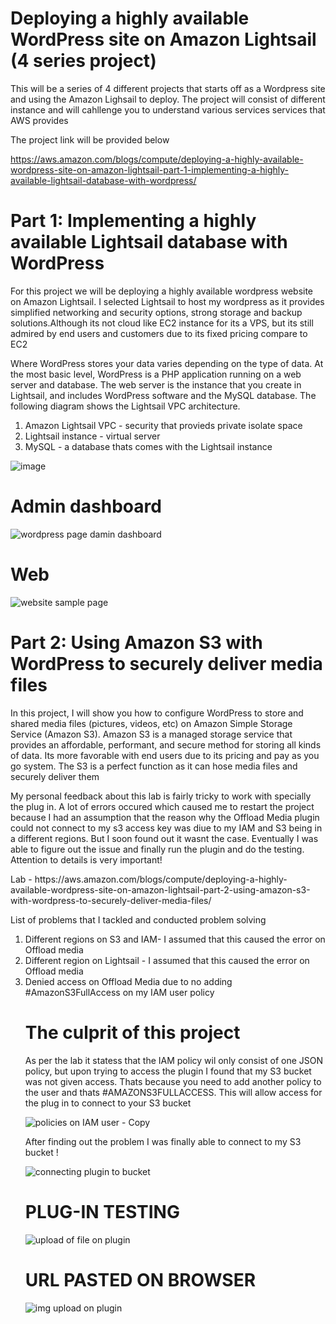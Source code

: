 <h1> Deploying a highly available WordPress site on Amazon Lightsail (4 series project) </h1>

<p> This will be a series of 4 different projects that starts off as a Wordpress site and using the Amazon Lighsail to deploy. The project will consist of different instance and will cahllenge you to understand various services services that AWS provides

The project link will be provided below 
</p>

https://aws.amazon.com/blogs/compute/deploying-a-highly-available-wordpress-site-on-amazon-lightsail-part-1-implementing-a-highly-available-lightsail-database-with-wordpress/

<h1> Part 1: Implementing a highly available Lightsail database with WordPress </h1>

<p> For this project we will be deploying a highly available wordpress website on Amazon Lightsail. I selected Lightsail to host my wordpress as it provides simplified networking and security options, strong storage and backup solutions.Although its not cloud like EC2 instance for its a VPS, but its still admired by end users and customers due to its fixed pricing compare to EC2

 Where WordPress stores your data varies depending on the type of data. At the most basic level, WordPress is a PHP application running on a web server and database. The web server is the instance that you create in Lightsail, and includes WordPress software and the MySQL database. The following diagram shows the Lightsail VPC architecture.
</p>
  
<html>
  <body>
    <ol>
      <li>Amazon Lightsail VPC - security that provieds private isolate space    </li>
      <li>Lightsail instance - virtual server </li>
        <li>MySQL - a database thats comes with the Lightsail instance </li>
    </ol>
    </body>
</html>

![image](https://github.com/user-attachments/assets/7b930483-b8b2-4f27-ac1c-889bb38b9a29)


<h1> Admin dashboard </h1>

![wordpress page damin dashboard](https://github.com/user-attachments/assets/f1deaac3-df35-4061-961e-2b74290e9cca)


<h1> Web </h1>

![website sample page](https://github.com/user-attachments/assets/2f82f2ef-afa1-4cb7-bda8-b3a7ee1a8291)



<h1>Part 2: Using Amazon S3 with WordPress to securely deliver media files</h1>
<p>In this project, I will show you how to configure WordPress to store and shared media files (pictures, videos, etc) on Amazon Simple Storage Service (Amazon S3). Amazon S3 is a managed storage service that provides an affordable, performant, and secure method for storing all kinds of data. Its more favorable with end users due to its pricing and pay as you go system. The S3 is a perfect function as it can hose media files and securely deliver them</p>

<p> My personal feedback about this lab is fairly tricky to work with specially the plug in. A lot of errors occured which caused me to restart the project because I had an assumption that the reason why the Offload Media plugin could not connect to my s3 access key was diue to my IAM and S3 being in a different regions. But I soon found out it wasnt the case. Eventually I was able to figure out the issue and finally run the plugin and do the testing. Attention to details is very important!</p>

<P> Lab - https://aws.amazon.com/blogs/compute/deploying-a-highly-available-wordpress-site-on-amazon-lightsail-part-2-using-amazon-s3-with-wordpress-to-securely-deliver-media-files/</P>

<p> List of problems that I tackled and conducted problem solving  </p>
<html>
  <body>
    <ol>
      <li>Different regions on S3 and IAM- I assumed that this caused the error on Offload media</li>
      <li>Different region on Lightsail - I assumed that this caused the error on Offload media</li>
        <li>Denied access on Offload Media due to no adding #AmazonS3FullAccess on my IAM user policy</li>
  
    
  </body>

<h1> The culprit of this project</h1>

<p> As per the lab it statess that the IAM policy wil only consist of one JSON policy, but upon trying to access the plugin I found that my S3 bucket was not given access. Thats because you need to add another policy to the user and thats #AMAZONS3FULLACCESS. This will allow access for the plug in to connect to your S3 bucket </p>

  ![policies on IAM user - Copy](https://github.com/user-attachments/assets/526bb527-972a-469d-a96c-d712aa1fa89e)


<p> After finding out the problem I was finally able to connect to my S3 bucket ! </p>

  ![connecting plugin to bucket](https://github.com/user-attachments/assets/37e259b6-cd2a-4d6f-8798-5af3cbfd8b95)


 <h1> PLUG-IN TESTING </h1>

 ![upload of file on plugin](https://github.com/user-attachments/assets/5cb948f2-678c-4c79-9201-6a6ebfc6e407)

<h1> URL PASTED ON BROWSER</h1>

![img upload on plugin](https://github.com/user-attachments/assets/51782bf4-5f8d-491b-8ebf-afd9581df788)






  



